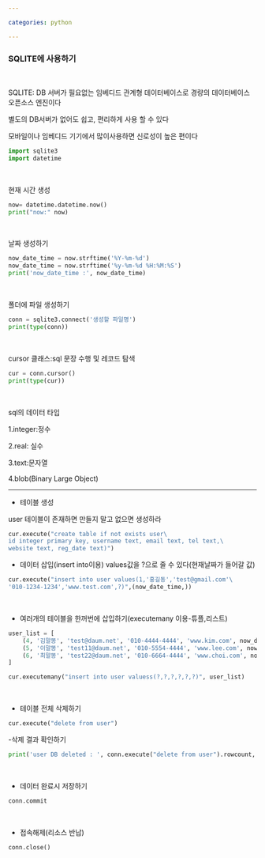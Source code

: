 ```yaml
---

categories: python

---
```


### SQLITE에 사용하기

 &nbsp; 

SQLITE: DB 서버가 필요없는 임베디드 관계형 데이터베이스로 경량의 데이터베이스 오픈소스 엔진이다

별도의 DB서버가 없어도 쉽고, 편리하게 사용 할 수 있다

모바일이나 임베디드 기기에서 많이사용하면 신로성이 높은 편이다

```python
import sqlite3
import datetime
```

 &nbsp;

현재 시간 생성

```python
now= datetime.datetime.now()
print("now:" now)
```
 &nbsp; 

날짜 생성하기

```python
now_date_time = now.strftime('%Y-%m-%d')
now_date_time = now.strftime('%y-%m-%d %H:%M:%S')
print('now_date_time :', now_date_time)
```
 &nbsp; 

폴더에 파일 생성하기

```python
conn = sqlite3.connect('생성할 파일명')
print(type(conn))
```
 &nbsp; 


cursor 클래스:sql 문장 수행 및 레코드 탐색

```python
cur = conn.cursor()
print(type(cur))
```

 &nbsp; 

sql의 데이터 타입

 1.integer:정수

 2.real: 실수

 3.text:문자열

 4.blob(Binary Large Object)

----

- 테이블 생성

user 테이블이 존재하면 만들지 말고 없으면 생성하라

```python
cur.execute("create table if not exists user\
id integer primary key, username text, email text, tel text,\
website text, reg_date text)")
```

- 데이터 삽입(insert into이용) 
values값을 ?으로 줄 수 있다(현재날짜가 들어갈 값)

```python
cur.execute("insert into user values(1,'홍길동','test@gmail.com'\
'010-1234-1234','www.test.com',?)",(now_date_time,))

```

 &nbsp; 

- 여러개의 테이블을 한꺼번에 삽입하기(executemany 이용-튜플,리스트)

```python
user_list = [
    (4, '김말똥', 'test@daum.net', '010-4444-4444', 'www.kim.com', now_date_time),
    (5, '이말똥', 'test11@daum.net', '010-5554-4444', 'www.lee.com', now_date_time),
    (6, '최말똥', 'test22@daum.net', '010-6664-4444', 'www.choi.com', now_date_time)
]

cur.executemany("insert into user valuess(?,?,?,?,?,?)", user_list)

```

 &nbsp;

- 테이블 전체 삭제하기

```python
cur.execute("delete from user")

```

-삭제 결과 확인하기

```python
print('user DB deleted : ', conn.execute("delete from user").rowcount,'행')

```
 &nbsp; 

- 데이터 완료시 저장하기

```python
conn.commit
```
 &nbsp; 

- 접속해제(리소스 반납)
```python
conn.close()
```

